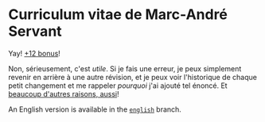 # Curriculum vitae de Marc-André Servant
Yay! [+12 bonus](http://stevehanov.ca/blog/index.php?id=56)!

Non, sérieusement, c'est _utile_. Si je fais une erreur, je peux simplement
revenir en arrière à une autre révision, et je peux voir l'historique de chaque
petit changement et me rappeler _pourquoi_ j'ai ajouté tel énoncé.
Et [beaucoup d'autres raisons, aussi](https://www.toofishes.net/blog/why-i-do-my-resume-latex/)!

An English version is available in the [`english`](../../tree/english) branch.
